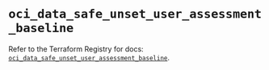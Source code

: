 # `oci_data_safe_unset_user_assessment_baseline`

Refer to the Terraform Registry for docs: [`oci_data_safe_unset_user_assessment_baseline`](https://registry.terraform.io/providers/hashicorp/oci/7.19.0/docs/resources/data_safe_unset_user_assessment_baseline).
